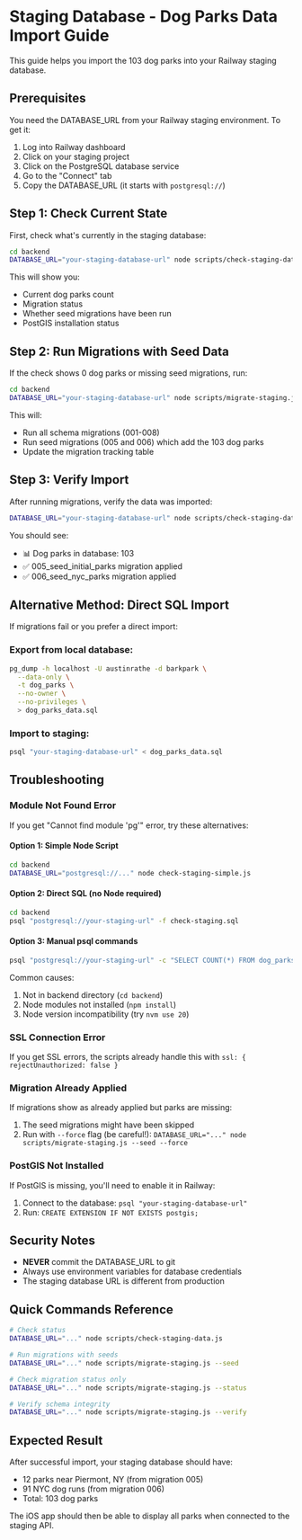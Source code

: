# Staging Database - Dog Parks Data Import Guide

This guide helps you import the 103 dog parks into your Railway staging database.

## Prerequisites

You need the DATABASE_URL from your Railway staging environment. To get it:
1. Log into Railway dashboard
2. Click on your staging project
3. Click on the PostgreSQL database service
4. Go to the "Connect" tab
5. Copy the DATABASE_URL (it starts with `postgresql://`)

## Step 1: Check Current State

First, check what's currently in the staging database:

```bash
cd backend
DATABASE_URL="your-staging-database-url" node scripts/check-staging-data.js
```

This will show you:
- Current dog parks count
- Migration status
- Whether seed migrations have been run
- PostGIS installation status

## Step 2: Run Migrations with Seed Data

If the check shows 0 dog parks or missing seed migrations, run:

```bash
cd backend
DATABASE_URL="your-staging-database-url" node scripts/migrate-staging.js --seed
```

This will:
- Run all schema migrations (001-008)
- Run seed migrations (005 and 006) which add the 103 dog parks
- Update the migration tracking table

## Step 3: Verify Import

After running migrations, verify the data was imported:

```bash
DATABASE_URL="your-staging-database-url" node scripts/check-staging-data.js
```

You should see:
- 📊 Dog parks in database: 103
- ✅ 005_seed_initial_parks migration applied
- ✅ 006_seed_nyc_parks migration applied

## Alternative Method: Direct SQL Import

If migrations fail or you prefer a direct import:

### Export from local database:
```bash
pg_dump -h localhost -U austinrathe -d barkpark \
  --data-only \
  -t dog_parks \
  --no-owner \
  --no-privileges \
  > dog_parks_data.sql
```

### Import to staging:
```bash
psql "your-staging-database-url" < dog_parks_data.sql
```

## Troubleshooting

### Module Not Found Error
If you get "Cannot find module 'pg'" error, try these alternatives:

#### Option 1: Simple Node Script
```bash
cd backend
DATABASE_URL="postgresql://..." node check-staging-simple.js
```

#### Option 2: Direct SQL (no Node required)
```bash
cd backend
psql "postgresql://your-staging-url" -f check-staging.sql
```

#### Option 3: Manual psql commands
```bash
psql "postgresql://your-staging-url" -c "SELECT COUNT(*) FROM dog_parks;"
```

Common causes:
1. Not in backend directory (`cd backend`)
2. Node modules not installed (`npm install`)
3. Node version incompatibility (try `nvm use 20`)

### SSL Connection Error
If you get SSL errors, the scripts already handle this with `ssl: { rejectUnauthorized: false }`

### Migration Already Applied
If migrations show as already applied but parks are missing:
1. The seed migrations might have been skipped
2. Run with `--force` flag (be careful!): `DATABASE_URL="..." node scripts/migrate-staging.js --seed --force`

### PostGIS Not Installed
If PostGIS is missing, you'll need to enable it in Railway:
1. Connect to the database: `psql "your-staging-database-url"`
2. Run: `CREATE EXTENSION IF NOT EXISTS postgis;`

## Security Notes

- **NEVER** commit the DATABASE_URL to git
- Always use environment variables for database credentials
- The staging database URL is different from production

## Quick Commands Reference

```bash
# Check status
DATABASE_URL="..." node scripts/check-staging-data.js

# Run migrations with seeds
DATABASE_URL="..." node scripts/migrate-staging.js --seed

# Check migration status only
DATABASE_URL="..." node scripts/migrate-staging.js --status

# Verify schema integrity
DATABASE_URL="..." node scripts/migrate-staging.js --verify
```

## Expected Result

After successful import, your staging database should have:
- 12 parks near Piermont, NY (from migration 005)
- 91 NYC dog runs (from migration 006)
- Total: 103 dog parks

The iOS app should then be able to display all parks when connected to the staging API.
